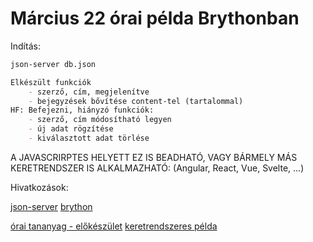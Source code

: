 # Március 22 órai példa Brythonban

Indítás:

```bash
json-server db.json
```

```md
Elkészült funkciók
    - szerző, cím, megjelenítve
    - bejegyzések bővítése content-tel (tartalommal)
HF: Befejezni, hiányzó funkciók:
    - szerző, cím módosítható legyen
    - új adat rögzítése
    - kiválasztott adat törlése
```

A JAVASCRIRPTES HELYETT EZ IS BEADHATÓ,
VAGY BÁRMELY MÁS KERETRENDSZER IS ALKALMAZHATÓ: (Angular, React, Vue, Svelte, ...)

Hivatkozások:

[json-server](https://github.com/typicode/json-server/tree/v0)
[brython](https://brython.info/static_tutorial/en/index.html)

[órai tananyag - előkészület](https://github.com/tomuwhu/simlestfullstack)
[keretrendszeres példa](https://github.com/tomuwhu/jsonserver-svelte)